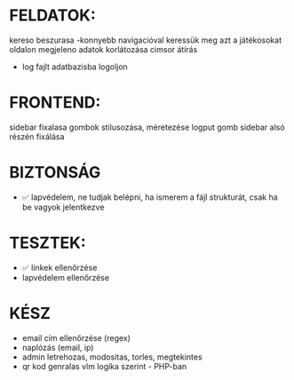 # FELDATOK:

kereso beszurasa -konnyebb navigacióval keressük meg azt a játékosokat
oldalon megjeleno adatok korlátozása
cimsor átírás
* log fajlt adatbazisba logoljon

# FRONTEND:
sidebar fixalasa
gombok stilusozása, méretezése
logput gomb sidebar alsó részén fixálása

# BIZTONSÁG
* ✅ lapvédelem, ne tudjak belépni, ha ismerem a fájl strukturát, csak ha be vagyok jelentkezve



# TESZTEK:
* ✅ linkek ellenőrzése
* lapvédelem ellenőrzése



# KÉSZ  
* email cím ellenőrzése (regex)
* naplózás (email, ip)
* admin letrehozas, modositas, torles, megtekintes
* qr kod genralas vlm logika szerint - PHP-ban

